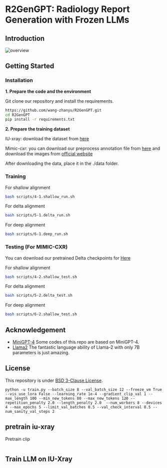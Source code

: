 # R2GenGPT: Radiology Report Generation with Frozen LLMs

## Introduction
![overview](https://github.com/wang-zhanyu/R2GenGPT/blob/main/images/align.png)

## Getting Started
### Installation

**1. Prepare the code and the environment**

Git clone our repository and install the requirements.

```bash
https://github.com/wang-zhanyu/R2GenGPT.git
cd R2GenGPT
pip install -r requirements.txt
```


**2. Prepare the training dataset**

IU-xray: download the dataset from [here](https://drive.google.com/file/d/1c0BXEuDy8Cmm2jfN0YYGkQxFZd2ZIoLg/view)

Mimic-cxr: you can download our preprocess annotation file from [here](https://drive.google.com/file/d/14689ztodTtrQJYs--ihB_hgsPMMNHX-H/view?usp=sharing) and download the images from [official website](https://physionet.org/content/mimic-cxr-jpg/2.0.0/)

After downloading the data, place it in the ./data folder.

### Training

For shallow alignment

```bash
bash scripts/4-1.shallow_run.sh
```

For delta alignment

```bash
bash scripts/5-1.delta_run.sh
```

For deep alignment

```bash
bash scripts/6-1.deep_run.sh
```

### Testing (For MIMIC-CXR)
You can download our pretrained Delta checkpoints for [Here](https://drive.google.com/drive/folders/1ywEITWfYIAAYy0VY1IZ24Ec_GoNmkqIY?usp=sharing)

For shallow alignment

```bash
bash scripts/4-2.shallow_test.sh
```

For delta alignment

```bash
bash scripts/5-2.delta_test.sh
```

For deep alignment

```bash
bash scripts/6-2.shallow_test.sh
```


## Acknowledgement

+ [MiniGPT-4](https://github.com/Vision-CAIR/MiniGPT-4) Some codes of this repo are based on MiniGPT-4.
+ [Llama2](https://github.com/facebookresearch/llama) The fantastic language ability of Llama-2 with only 7B parameters is just amazing.


## License
This repository is under [BSD 3-Clause License](LICENSE.md).

```
python -u train.py --batch_size 8 --val_batch_size 12 --freeze_vm True --vis_use_lora False --learning_rate 1e-4 --gradient_clip_val 1 --max_length 100 --min_new_tokens 80 --max_new_tokens 120 --repetition_penalty 2.0 --length_penalty 2.0  --num_workers 8 --devices 4 --max_epochs 5 --limit_val_batches 0.5 --val_check_interval 0.5 --num_sanity_val_steps 2 
```
## pretrain iu-xray
Pretrain clip
```nohup python train_clip.py --batch_size 152 --val_batch_size 152 --test_batch_size  152 --max_epochs 25 --pretraining true --pretrain_path pretrain/iu-xray/v1 --annotation "/data/wyh21/iu_xray/annotation.json" --dataset "iu-xray" --base_dir "/data/wyh21/iu_xray/images" --strategy ddp_find_unused_parameters_true &
``` 
## Train LLM on IU-Xray
```nohup python train.py --batch_size 8 --val_batch_size 8 --test_batch_size 8 --max_epochs 20  --pretrain_path pretrain/iu-xray/v1 --annotation "/data/wyh21/iu_xray/annotation.json" --dataset "iu-xray" --base_dir "/data/wyh21/iu_xray/images" --strategy ddp_find_unused_parameters_true &
``` 



          